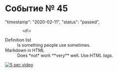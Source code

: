 # Событие  № 45

"timestamp": "2020-02-11",
			"status": "passed",
			
			<dl>
  <dt>Definition list</dt>
  <dd>Is something people use sometimes.</dd>

  <dt>Markdown in HTML</dt>
  <dd>Does *not* work **very** well. Use HTML <em>tags</em>.</dd>
</dl>

[![5 sec video](http://img.youtube.com/vi/ypAumnlUkPM/0.jpg)](https://www.youtube.com/watch?v=ypAumnlUkPM "Video Title")
